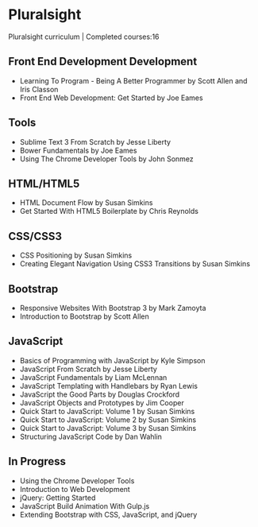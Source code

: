 # Pluralsight
Pluralsight curriculum | Completed courses:16

## Front End Development Development
- Learning To Program - Being A Better Programmer by Scott Allen and Iris Classon
- Front End Web Development: Get Started by Joe Eames

## Tools
- Sublime Text 3 From Scratch by Jesse Liberty
- Bower Fundamentals by Joe Eames
- Using The Chrome Developer Tools by John Sonmez

## HTML/HTML5
- HTML Document Flow by Susan Simkins
- Get Started With HTML5 Boilerplate by Chris Reynolds

## CSS/CSS3
- CSS Positioning by Susan Simkins
- Creating Elegant Navigation Using CSS3 Transitions by Susan Simkins

## Bootstrap
- Responsive Websites With Bootstrap 3 by Mark Zamoyta
- Introduction to Bootstrap by Scott Allen

## JavaScript
- Basics of Programming with JavaScript by Kyle Simpson
- JavaScript From Scratch by Jesse Liberty
- JavaScript Fundamentals by Liam McLennan
- JavaScript Templating with Handlebars by Ryan Lewis
- JavaScript the Good Parts by Douglas Crockford
- JavaScript Objects and Prototypes by Jim Cooper
- Quick Start to JavaScript: Volume 1 by Susan Simkins
- Quick Start to JavaScript: Volume 2 by Susan Simkins
- Quick Start to JavaScript: Volume 3 by Susan Simkins
- Structuring JavaScript Code by Dan Wahlin

## In Progress
- Using the Chrome Developer Tools
- Introduction to Web Development
- jQuery: Getting Started
- JavaScript Build Animation With Gulp.js
- Extending Bootstrap with CSS, JavaScript, and jQuery